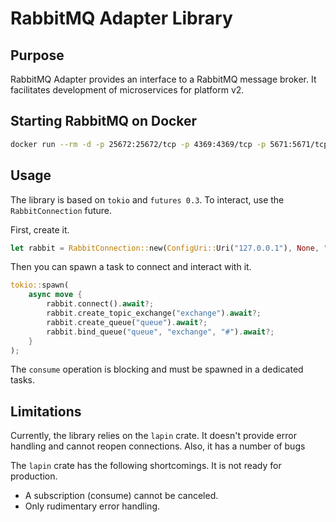 # RabbitMQ Adapter Library

## Purpose

RabbitMQ Adapter provides an interface to a RabbitMQ message broker. It facilitates development of microservices for platform v2.

## Starting RabbitMQ on Docker

```bash
docker run --rm -d -p 25672:25672/tcp -p 4369:4369/tcp -p 5671:5671/tcp -p 5672:5672/tcp -p 15672:15672 rabbitmq:3-management
```

## Usage

The library is based on `tokio` and `futures 0.3`. To interact, use the `RabbitConnection` future.

First, create it.

```rust
let rabbit = RabbitConnection::new(ConfigUri::Uri("127.0.0.1"), None, "reply");
```

Then you can spawn a task to connect and interact with it.

```rust
tokio::spawn(
    async move {
        rabbit.connect().await?;
        rabbit.create_topic_exchange("exchange").await?;
        rabbit.create_queue("queue").await?;
        rabbit.bind_queue("queue", "exchange", "#").await?;
    }
);
```

The `consume` operation is blocking and must be spawned in a dedicated tasks.

## Limitations

Currently, the library relies on the `lapin` crate. It doesn't provide error handling and cannot reopen connections. Also, it has a number of bugs

The `lapin` crate has the following shortcomings. It is not ready for production.

- A subscription (consume) cannot be canceled.
- Only rudimentary error handling.

